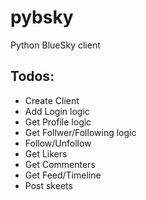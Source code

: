 # pybsky
Python BlueSky client


## Todos:

 - Create Client
 - Add Login logic
 - Get Profile logic
 - Get Follwer/Following logic
 - Follow/Unfollow
 - Get Likers
 - Get Commenters
 - Get Feed/Timeline
 - Post skeets
